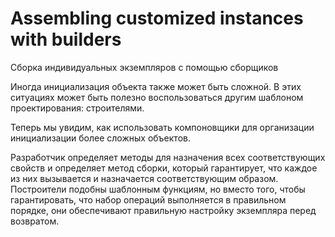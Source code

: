 # Assembling customized instances with builders

Сборка индивидуальных экземпляров с помощью сборщиков

Иногда инициализация объекта также может быть сложной. В этих ситуациях может быть полезно воспользоваться другим шаблоном проектирования: строителями.

Теперь мы увидим, как использовать компоновщики для организации инициализации более сложных объектов.

Разработчик определяет методы для назначения всех соответствующих свойств и определяет метод сборки, который гарантирует, что каждое из них вызывается и назначается соответствующим образом. Построители подобны шаблонным функциям, но вместо того, чтобы гарантировать, что набор операций выполняется в правильном порядке, они обеспечивают правильную настройку экземпляра перед возвратом.

